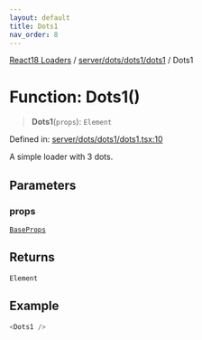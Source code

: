 ```yaml
---
layout: default
title: Dots1
nav_order: 8
---
```


[React18 Loaders](../../../../../modules.md) / [server/dots/dots1/dots1](../README.md) / Dots1

# Function: Dots1()

> **Dots1**(`props`): `Element`

Defined in: [server/dots/dots1/dots1.tsx:10](https://github.com/react18-tools/turborepo-template/blob/da96170e6e8ed2d4305f5f17fef4813021a270f1/lib/src/server/dots/dots1/dots1.tsx#L10)

A simple loader with 3 dots.

## Parameters

### props

[`BaseProps`](../../../../common/base/base/interfaces/BaseProps.md)

## Returns

`Element`

## Example

```ts
<Dots1 />
```
